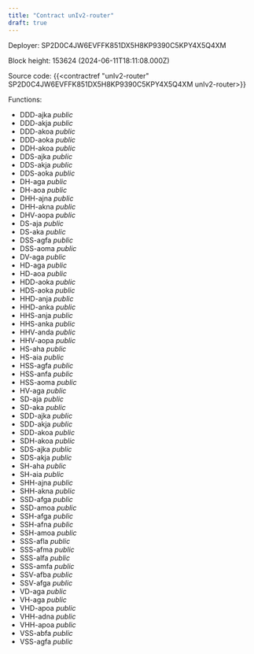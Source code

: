 ```yaml
---
title: "Contract unIv2-router"
draft: true
---
```

Deployer: SP2D0C4JW6EVFFK851DX5H8KP9390C5KPY4X5Q4XM


 



Block height: 153624 (2024-06-11T18:11:08.000Z)

Source code: {{<contractref "unIv2-router" SP2D0C4JW6EVFFK851DX5H8KP9390C5KPY4X5Q4XM unIv2-router>}}

Functions:

* DDD-ajka _public_
* DDD-akja _public_
* DDD-akoa _public_
* DDD-aoka _public_
* DDH-akoa _public_
* DDS-ajka _public_
* DDS-akja _public_
* DDS-aoka _public_
* DH-aga _public_
* DH-aoa _public_
* DHH-ajna _public_
* DHH-akna _public_
* DHV-aopa _public_
* DS-aja _public_
* DS-aka _public_
* DSS-agfa _public_
* DSS-aoma _public_
* DV-aga _public_
* HD-aga _public_
* HD-aoa _public_
* HDD-aoka _public_
* HDS-aoka _public_
* HHD-anja _public_
* HHD-anka _public_
* HHS-anja _public_
* HHS-anka _public_
* HHV-anda _public_
* HHV-aopa _public_
* HS-aha _public_
* HS-aia _public_
* HSS-agfa _public_
* HSS-anfa _public_
* HSS-aoma _public_
* HV-aga _public_
* SD-aja _public_
* SD-aka _public_
* SDD-ajka _public_
* SDD-akja _public_
* SDD-akoa _public_
* SDH-akoa _public_
* SDS-ajka _public_
* SDS-akja _public_
* SH-aha _public_
* SH-aia _public_
* SHH-ajna _public_
* SHH-akna _public_
* SSD-afga _public_
* SSD-amoa _public_
* SSH-afga _public_
* SSH-afna _public_
* SSH-amoa _public_
* SSS-afla _public_
* SSS-afma _public_
* SSS-alfa _public_
* SSS-amfa _public_
* SSV-afba _public_
* SSV-afga _public_
* VD-aga _public_
* VH-aga _public_
* VHD-apoa _public_
* VHH-adna _public_
* VHH-apoa _public_
* VSS-abfa _public_
* VSS-agfa _public_
